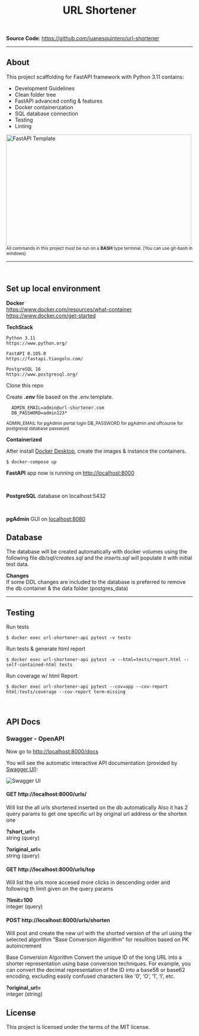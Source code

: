 <div align="center">
<h1 align="center" style="text-decoration: none;">URL Shortener</h1>
</div>

<br>

**Source Code**: <a href="https://github.com/juanesquintero/url-shortener" target="_blank"> https://github.com/juanesquintero/url-shortener </a>

---

## About
This project scaffolding for FastAPI framework with Python 3.11 contains:
  - Development Guidelines
  - Clean folder tree
  - FastAPI advanced config & features
  - Docker containerization
  - SQL database connection
  - Testing
  - Linting


<a href="https://nabajyotiborah.medium.com/fastapi-scalable-project-structure-with-docker-compose-45dc3a9fb4c6">
<img height="300" width="500" alt="FastAPI Template" src="https://miro.medium.com/max/1400/1*Thx7VapgMNGDOoLZ2kxBuQ.png">
</a>

<br>

<small>
  All commands in this project must be run on a <b>BASH</b> type terminal.
  (You can use git-bash in windows)
</small>

---

<br>

## Set up local environment

  <b>Docker</b> <br>
  https://www.docker.com/resources/what-container <br>
  https://www.docker.com/get-started


  <b>TechStack</b> <br>

    Python 3.11
    https://www.python.org/

    FastAPI 0.105.0
    https://fastapi.tiangolo.com/

    PostgreSQL 16
    https://www.postgresql.org/



  Clone this repo


  Create <b><i>.env</i></b> file based on the .env.template.

  ```dosini
    ADMIN_EMAIL=admin@url-shortener.com
    DB_PASSWORD=admin123*
  ```

  <small>
    ADMIN_EMAIL for pgAdmin portal login
    DB_PASSWORD for pgAdmin and offcourse for postgresql database password
  </small>

  <b>Containerized</b> <br>

  After install [Docker Desktop](https://www.docker.com/get-started), create the images & instance the containers.

  ```console
  $ docker-compose up
  ```



<b>FastAPI</b> app now is running on [http://localhost:8000](http://localhost:8000)

<small>

</small>

<br>

<b>PostgreSQL</b> database on localhost:5432

<small>

</small>

<br>

<b>pgAdmin</b> GUI on [localhost:8080](http://localhost:8080)

<small>

</small>

## Database

The database will be created automatically with docker volumes using the following file <i>db/sql/creates.sql</i>  and the <i>inserts.sql</i> will populate it with initial test data.

<b>Changes</b> <br>
  If some DDL changes are included to the database is preferred to remove the db container & the data folder (postgres_data) 


---

## Testing

Run tests
```console
$ docker exec url-shortener-api pytest -v tests
```

Run tests & generate html report
```console
$ docker exec url-shortener-api pytest -v --html=tests/report.html --self-contained-html tests
```

Run coverage w/ html Report
```console
$ docker exec url-shortener-api pytest --cov=app --cov-report html:tests/coverage --cov-report term-missing
```

<br>

## API Docs

### Swagger - OpenAPI

Now go to <a href="http://127.0.0.1:8000/docs" class="external-link" target="_blank"> http://localhost:8000/docs </a>

You will see the automatic interactive API documentation (provided by <a href="https://github.com/swagger-api/swagger-ui" class="external-link" target="_blank">Swagger UI</a>):

![Swagger UI](https://fastapi.tiangolo.com/img/index/index-01-swagger-ui-simple.png)


#### GET http://localhost:8000/urls/

Will list the all urls shortened inserted on the db automatically
Also it has 2 query params to get one specific url by original url address or the shorten one 

<b>?short_url=</b><br>
string (query)

<b>?original_url=</b><br>
string (query)

#### GET http://localhost:8000/urls/top

Will list the urls more accesed more clicks in descending order and following th limit given on the query params

<b>?limit=100</b><br>
integer (query)

#### POST http://localhost:8000/urls/shorten

Will post and create the new url with the shorted version of the url using the selected algorithm "Base Conversion Algorithm" for resulition based on PK autoincrement
 
Base Conversion Algorithm
 Convert the unique ID of the long URL into a shorter representation using base conversion techniques. For example, you can convert the decimal representation of the ID into a base58 or base62 encoding, excluding easily confused characters like ‘0’, ‘O’, ‘1’, ‘I’, etc.

<b>?original_url=</b><br>
integer (string)


## License

This project is licensed under the terms of the MIT license.
